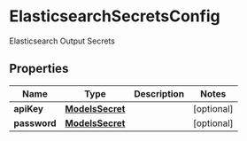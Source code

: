 

# ElasticsearchSecretsConfig

Elasticsearch Output Secrets

## Properties

| Name | Type | Description | Notes |
|------------ | ------------- | ------------- | -------------|
|**apiKey** | [**ModelsSecret**](ModelsSecret.md) |  |  [optional] |
|**password** | [**ModelsSecret**](ModelsSecret.md) |  |  [optional] |



